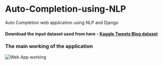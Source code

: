 # Auto-Completion-using-NLP
Auto Completion web application using NLP and Django

#### Download the input dataset used from here - [Kaggle Tweets Blog dataset](https://www.kaggle.com/crmercado/tweets-blogs-news-swiftkey-dataset-4million)

### The main working of the application
![Web App working](https://github.com/KrutikaBhatt/Auto-Completion-using-NLP/blob/master/git%20images/recording.gif)
